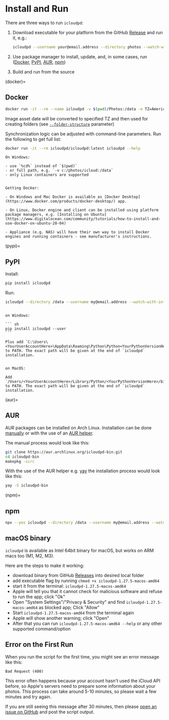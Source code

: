 # Install and Run

There are three ways to run `icloudpd`:
1. Download executable for your platform from the GitHub [Release](https://github.com/icloud-photos-downloader/icloud_photos_downloader/releases/tag/v1.27.5) and run it, e.g.:

    ```sh
    icloudpd --username your@email.address --directory photos --watch-with-interval 3600
    ```

1. Use package manager to install, update, and, in some cases, run ([Docker](#docker), [PyPI](#pypi), [AUR](#aur), [npm](#npm))
1. Build and run from the source

(docker)=
## Docker

```sh
docker run -it --rm --name icloudpd -v $(pwd)/Photos:/data -e TZ=America/Los_Angeles icloudpd/icloudpd:latest icloudpd --directory /data --username my@email.address --watch-with-interval 3600
```

Image asset date will be converted to specified TZ and then used for creating folders (see [`--folder-structure`](folder-structure-parameter) parameter)

Synchronization logic can be adjusted with command-line parameters. Run the following to get full list:
``` sh 
docker run -it --rm icloudpd/icloudpd:latest icloudpd --help
``` 

```{note}
On Windows:

- use `%cd%` instead of `$(pwd)`
- or full path, e.g. `-v c:/photos/icloud:/data`
- only Linux containers are supported
```

```{note} 

Getting Docker:

- On Windows and Mac Docker is available as [Docker Desktop](https://www.docker.com/products/docker-desktop/) app.

- On Linux, Docker engine and client can be installed using platform package managers, e.g. [Installing on Ubuntu](https://www.digitalocean.com/community/tutorials/how-to-install-and-use-docker-on-ubuntu-20-04)

- Appliance (e.g. NAS) will have their own way to install Docker engines and running containers - see manufacturer's instructions.
```

(pypi)=
## PyPI

Install:
``` sh
pip install icloudpd
```

Run:

``` sh
icloudpd --directory /data --username my@email.address --watch-with-interval 3600
```

````{note}

on Windows:

``` sh
pip install icloudpd --user
```

Plus add `C:\Users\<YourUserAccountHere>\AppData\Roaming\Python\Python<YourPythonVersionHere>\Scripts` to PATH. The exact path will be given at the end of `icloudpd` installation.
````

```{note}

on MacOS:

Add `/Users/<YourUserAccountHere>/Library/Python/<YourPythonVersionHere>/bin` to PATH. The exact path will be given at the end of `icloudpd` installation.
```

(aur)=
## AUR

AUR packages can be installed on Arch Linux. Installation can be done [manually](https://wiki.archlinux.org/title/Arch_User_Repository#Installing_and_upgrading_packages) or with the use of an [AUR helper](https://wiki.archlinux.org/title/AUR_helpers).

The manual process would look like this:

``` sh
git clone https://aur.archlinux.org/icloudpd-bin.git
cd icloudpd-bin
makepkg -sirc
```

With the use of the AUR helper e.g. [yay](https://github.com/Jguer/yay) the installation process would look like this:

``` sh
yay -S icloudpd-bin
```

(npm)=
## npm

``` sh
npx --yes icloudpd --directory /data --username my@email.address --watch-with-interval 3600
```

## macOS binary

`icloudpd` is available as Intel 64bit binary for macOS, but works on ARM macs too (M1, M2, M3).

Here are the steps to make it working:
- download binary from GitHub [Releases](https://github.com/icloud-photos-downloader/icloud_photos_downloader/releases) into desired local folder
- add executable flag by running `chmod +x icloudpd-1.27.5-macos-amd64`
- start it from the terminal: `icloudpd-1.27.5-macos-amd64`
- Apple will tell you that it cannot check for malicious software and refuse to run the app; click "Ok"
- Open "System Settings"/"Privacy & Security" and find `icloudpd-1.27.5-macos-amd64` as blocked app; Click "Allow"
- Start `icloudpd-1.27.5-macos-amd64` from the terminal again
- Apple will show another warning; click "Open"
- After that you can run `icloudpd-1.27.5-macos-amd64 --help` or any other supported command/option

## Error on the First Run

When you run the script for the first time, you might see an error message like this:

``` 
Bad Request (400)
```

This error often happens because your account hasn't used the iCloud API before, so Apple's servers need to prepare some information about your photos. This process can take around 5-10 minutes, so please wait a few minutes and try again.

If you are still seeing this message after 30 minutes, then please [open an issue on GitHub](https://github.com/icloud-photos-downloader/icloud_photos_downloader/issues/new) and post the script output.
